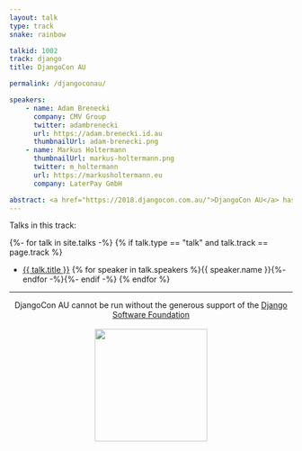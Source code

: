 ```yaml
---
layout: talk
type: track
snake: rainbow

talkid: 1002
track: django
title: DjangoCon AU

permalink: /djangoconau/

speakers: 
    - name: Adam Brenecki
      company: CMV Group
      twitter: adambrenecki
      url: https://adam.brenecki.id.au
      thumbnailUrl: adam-brenecki.png
    - name: Markus Holtermann
      thumbnailUrl: markus-holtermann.png
      twitter: m_holtermann
      url: https://markusholtermann.eu
      company: LaterPay GmbH

abstract: <a href="https://2018.djangocon.com.au/">DjangoCon AU</a> has been running as a mini-conference inside PyCon AU since 2013. Now in it's 6th year, it is the younger sibling conference to <a href="https://2018.djangocontent.eu">DjangoCon Europe</a> and <a href="https://2018.djangocon.us/">DjangoCon US</a>
---
```

Talks in this track:

{%- for talk in site.talks -%}
    {% if talk.type == "talk" and talk.track == page.track %}
* [{{ talk.title }}]({{talk.url}}) {% for speaker in talk.speakers %}{{ speaker.name }}{%- endfor -%}{%- endif -%}
{% endfor %}


<hr>

<p align="center">DjangoCon AU cannot be run without the generous support of the <a href="https://www.djangoproject.com/foundation/">Django Software Foundation</a><br><br><a href="https://www.djangoproject.com/foundation/"><img src="/static/img/sponsors/django.png" style="width: 200px"/></a></p>
